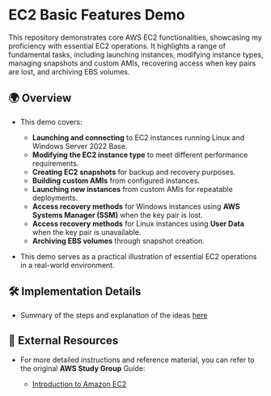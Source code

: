 # EC2 Basic Features Demo

This repository demonstrates core AWS EC2 functionalities, showcasing my proficiency with essential EC2 operations. It highlights a range of fundamental tasks, including launching instances, modifying instance types, managing snapshots and custom AMIs, recovering access when key pairs are lost, and archiving EBS volumes.
  
## 🌍 Overview

- This demo covers:
    - **Launching and connecting** to EC2 instances running Linux and Windows Server 2022 Base.
    - **Modifying the EC2 instance type** to meet different performance requirements.
    - **Creating EC2 snapshots** for backup and recovery purposes.
    - **Building custom AMIs** from configured instances.
    - **Launching new instances** from custom AMIs for repeatable deployments.
    - **Access recovery methods** for Windows instances using **AWS Systems Manager (SSM)** when the key pair is lost.
    - **Access recovery methods** for Linux instances using **User Data** when the key pair is unavailable.
    - **Archiving EBS volumes** through snapshot creation.

- This demo serves as a practical illustration of essential EC2 operations in a real-world environment.

## 🛠 Implementation Details

- Summary of the steps and explanation of the ideas [here](/Demo-EC2-Basic/Implementation-details.md)

## 🔗 External Resources

- For more detailed instructions and reference material, you can refer to the original **AWS Study Group** Guide:

    - [Introduction to Amazon EC2](https://000004.awsstudygroup.com/)



